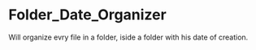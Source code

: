 # Folder_Date_Organizer
Will organize evry file in a folder, iside a folder with his date of creation.
